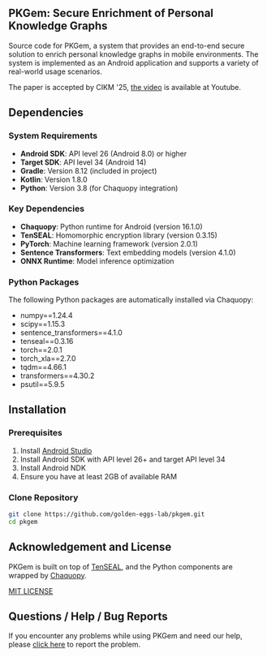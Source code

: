 ## PKGem: Secure Enrichment of Personal Knowledge Graphs

Source code for PKGem, a system that provides an end-to-end secure solution to enrich personal knowledge graphs in mobile environments. The system is implemented as an Android application and supports a variety of real-world usage scenarios.

The paper is accepted by CIKM '25, [the video](https://youtu.be/MkXiGaZzmno) is available at Youtube.

## Dependencies

### System Requirements
- **Android SDK**: API level 26 (Android 8.0) or higher
- **Target SDK**: API level 34 (Android 14)
- **Gradle**: Version 8.12 (included in project)
- **Kotlin**: Version 1.8.0
- **Python**: Version 3.8 (for Chaquopy integration)

### Key Dependencies
- **Chaquopy**: Python runtime for Android (version 16.1.0)
- **TenSEAL**: Homomorphic encryption library (version 0.3.15)
- **PyTorch**: Machine learning framework (version 2.0.1)
- **Sentence Transformers**: Text embedding models (version 4.1.0)
- **ONNX Runtime**: Model inference optimization

### Python Packages
The following Python packages are automatically installed via Chaquopy:
- numpy==1.24.4
- scipy==1.15.3
- sentence_transformers==4.1.0
- tenseal==0.3.16
- torch==2.0.1
- torch_xla==2.7.0
- tqdm==4.66.1
- transformers==4.30.2
- psutil==5.9.5

## Installation

### Prerequisites
1. Install [Android Studio](https://developer.android.com/studio)
2. Install Android SDK with API level 26+ and target API level 34
3. Install Android NDK
4. Ensure you have at least 2GB of available RAM

### Clone Repository
```bash
git clone https://github.com/golden-eggs-lab/pkgem.git
cd pkgem
```


## Acknowledgement and License
PKGem is built on top of [TenSEAL](https://github.com/OpenMined/TenSEAL/tree/main), and the Python components are wrapped by [Chaquopy](https://github.com/chaquo/chaquopy).

[MIT LICENSE](LICENSE)

## Questions / Help / Bug Reports
If you encounter any problems while using PKGem and need our help, please [click here](https://github.com/golden-eggs-lab/pkgem/issues/new/choose) to report the problem.
